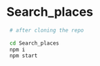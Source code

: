 

# Search_places

 ```bash
  # after cloning the repo
  
  cd Search_places
  npm i
  npm start
  ```
